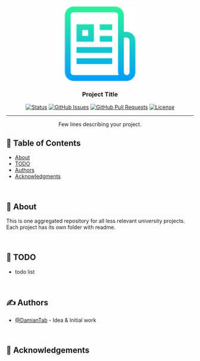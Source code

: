 <!-- MARKDOWN LINKS & IMAGES -->

<!-- CHANGE THIS: PROJECT_URL, REPO_NAME -->

[status-icon]: https://img.shields.io/badge/status-active-success.svg
[project-url]: https://github.com/DamianTab/university
[issues-icon]: https://img.shields.io/github/issues/DamianTab/university.svg
[issues-url]: https://github.com/DamianTab/university/issues
[pulls-icon]: https://img.shields.io/github/issues-pr/kylelobo/The-Documentation-Compendium.svg
[pulls-url]: https://github.com/DamianTab/university/pulls
[license-icon]: https://shields.io/badge/license-Apache%202-blue.svg
[license-url]: /LICENSE
[author-url]: https://github.com/DamianTab

<p align="center">
  <a href="" rel="noopener">
 <img width=200px height=200px src="./assets/logo.png" alt="Project logo"></a>
</p>


<h3 align="center">Project Title</h3>

<div align="center">
  
  [![Status][status-icon]][project-url]
  [![GitHub Issues][issues-icon]][issues-url]
  [![GitHub Pull Requests][pulls-icon]][pulls-url]
  [![License][license-icon]][license-url]
</div>

---

<p align="center"> Few lines describing your project.
    <br> 
</p>

## 📝 Table of Contents
- [About](#about)
- [TODO](#todo)
- [Authors](#authors)
- [Acknowledgments](#acknowledgement)

<br/>

## 🧐 About <a name = "about"></a>
This is one aggregated repository for all less relevant university projects. Each project has its own folder with readme.

<br/>


## :notebook: TODO <a name = "todo"></a>
- todo list


<br/>

## ✍️ Authors <a name = "authors"></a>
- [@DamianTab][author-url] - Idea & Initial work

<br/>

## 🎉 Acknowledgements <a name = "acknowledgement"></a>
